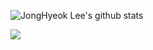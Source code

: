 ![JongHyeok Lee's github stats](https://github-readme-stats.vercel.app/api?username=JONGHYEOKLEEE&show_icons=true&theme=synthwave)


<img src="https://img.shields.io/badge/.NET-#4479A1?style=for-the-badge&logo=.NET&logoColor=white">
